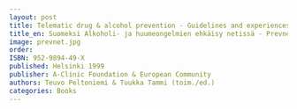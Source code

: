 ```yaml
---
layout: post
title: Telematic drug & alcohol prevention - Guidelines and experiences from Prevnet Euro
title_en: Suomeksi Alkoholi- ja huumeongelmien ehkäisy netissä - Prevnet Euro EU-projektin menetelmiä kokemuksia  
image: prevnet.jpg
order:
ISBN: 952-9894-49-X
published: Helsinki 1999
publisher: A-Clinic Foundation & European Community
authors: Teuvo Peltoniemi & Tuukka Tammi (toim./ed.)
categories: Books
---
```

